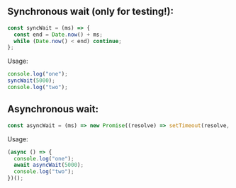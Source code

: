 ## Synchronous wait (only for testing!):

```javascript
const syncWait = (ms) => {
  const end = Date.now() + ms;
  while (Date.now() < end) continue;
};
```

Usage:

```javascript
console.log("one");
syncWait(5000);
console.log("two");
```

## Asynchronous wait:

```javascript
const asyncWait = (ms) => new Promise((resolve) => setTimeout(resolve, ms));
```

Usage:

```javascript
(async () => {
  console.log("one");
  await asyncWait(5000);
  console.log("two");
})();
```

